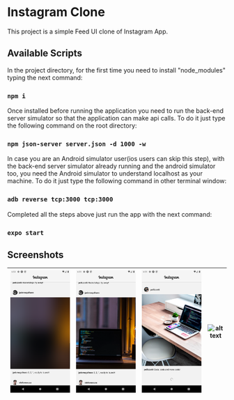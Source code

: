 # Instagram Clone
This project is a simple Feed UI clone of Instagram App.

## Available Scripts

In the project directory, for the first time you need to install "node_modules" typing the next command:
### `npm i`

Once installed before running the application you need to run the back-end server simulator so that the application can make api calls. To do it just type the following command on the root directory:
### `npm json-server server.json -d 1000 -w`

In case you are an Android simulator user(ios users can skip this step), with the back-end server simulator already running and the android simulator too, you need the Android simulator to understand localhost as your machine. To do it just type the following command in other terminal window:
### `adb reverse tcp:3000 tcp:3000`

Completed all the steps above just run the app with the next command:
### `expo start`

## Screenshots

| ![alt text](https://github.com/joaomnabais/instagram-clone/blob/master/assets/screenshots/1.png) | ![alt text](https://github.com/joaomnabais/instagram-clone/blob/master/assets/screenshots/2.png) | ![alt text](https://github.com/joaomnabais/instagram-clone/blob/master/assets/screenshots/3.png) | ![alt text](https://github.com/joaomnabais/instagram-clone/blob/master/assets/screenshots/4.gif) |
| :---: | :---: | :---: | :---: |
